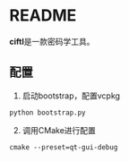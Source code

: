 # README

**ciftl**是一款密码学工具。

## 配置

1. 启动bootstrap，配置vcpkg

```
python bootstrap.py
```

2. 调用CMake进行配置

```
cmake --preset=qt-gui-debug
```

